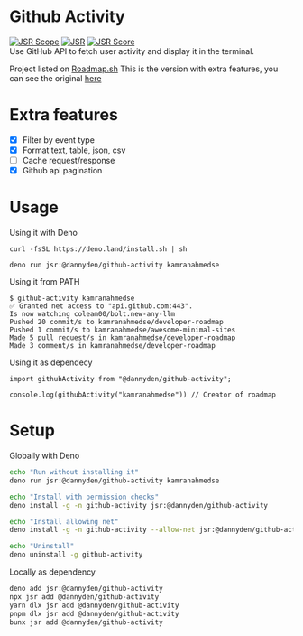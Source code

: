 # Github Activity

[![JSR Scope](https://jsr.io/badges/@dannyden)](https://jsr.io/@dannyden)
[![JSR](https://jsr.io/badges/@dannyden/github-activity)](https://jsr.io/@dannyden/github-activity)
[![JSR Score](https://jsr.io/badges/@dannyden/github-activity/score)](https://jsr.io/@dannyden/github-activity)\
Use GitHub API to fetch user activity and display it in the terminal.

Project listed on [Roadmap.sh](https://roadmap.sh/projects/github-user-activity)
This is the version with extra features, you can see the original
[here](https://github.com/DanielGuerrero94/github-activity/tree/roadmap-original)

# Extra features

- [x] Filter by event type
- [x] Format text, table, json, csv
- [ ] Cache request/response
- [x] Github api pagination

# Usage

<!-- usage -->

Using it with Deno

```
curl -fsSL https://deno.land/install.sh | sh

deno run jsr:@dannyden/github-activity kamranahmedse
```

Using it from PATH

```sh-session
$ github-activity kamranahmedse
✅ Granted net access to "api.github.com:443".
Is now watching coleam00/bolt.new-any-llm
Pushed 20 commit/s to kamranahmedse/developer-roadmap
Pushed 1 commit/s to kamranahmedse/awesome-minimal-sites
Made 5 pull request/s in kamranahmedse/developer-roadmap
Made 3 comment/s in kamranahmedse/developer-roadmap
```

Using it as dependecy

```
import githubActivity from "@dannyden/github-activity";

console.log(githubActivity("kamranahmedse")) // Creator of roadmap
```

<!-- usagestop -->

# Setup

<!-- setup -->

Globally with Deno

```sh
echo "Run without installing it"
deno run jsr:@dannyden/github-activity kamranahmedse

echo "Install with permission checks"
deno install -g -n github-activity jsr:@dannyden/github-activity

echo "Install allowing net"
deno install -g -n github-activity --allow-net jsr:@dannyden/github-activity

echo "Uninstall"
deno uninstall -g github-activity
```

Locally as dependency

```sh
deno add jsr:@dannyden/github-activity
npx jsr add @dannyden/github-activity
yarn dlx jsr add @dannyden/github-activity
pnpm dlx jsr add @dannyden/github-activity
bunx jsr add @dannyden/github-activity
```

<!-- setupstop -->
